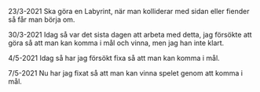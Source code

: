 23/3-2021
Ska göra en Labyrint, när man kolliderar med sidan eller fiender så får man börja om.

30/3-2021
Idag så var det sista dagen att arbeta med detta, jag försökte att göra så att man kan komma i mål och vinna, men jag han inte klart.

4/5-2021
Idag så har jag försökt fixa så att man kan komma i mål.

7/5-2021
Nu har jag fixat så att man kan vinna spelet genom att komma i mål.